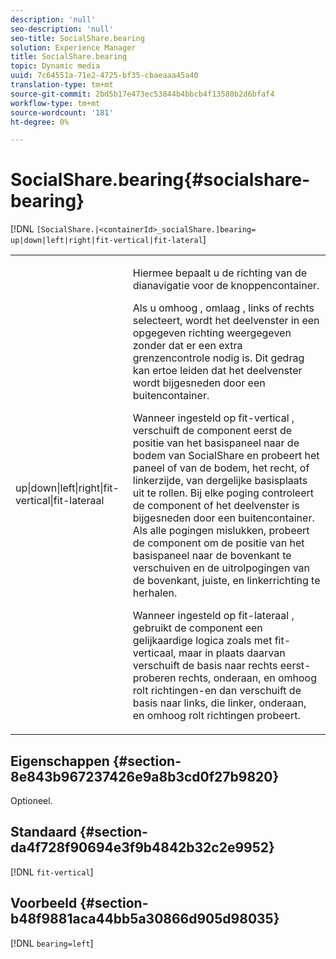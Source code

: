 ```yaml
---
description: 'null'
seo-description: 'null'
seo-title: SocialShare.bearing
solution: Experience Manager
title: SocialShare.bearing
topic: Dynamic media
uuid: 7c64551a-71e2-4725-bf35-cbaeaaa45a40
translation-type: tm+mt
source-git-commit: 2bd5b17e473ec53844b4bbcb4f13580b2d6bfaf4
workflow-type: tm+mt
source-wordcount: '181'
ht-degree: 0%

---
```



# SocialShare.bearing{#socialshare-bearing}

[!DNL `[SocialShare.|<containerId>_socialShare.]bearing= up|down|left|right|fit-vertical|fit-lateral`]

<table id="table_0002BE81371D4E16A56FBEDD13FDF3C2"> 
 <tbody> 
  <tr> 
   <td colname="col1"> <p> <span class="codeph"> up|down|left|right|fit-vertical|fit-lateraal  </span> </p> </td> 
   <td colname="col2"> <p> Hiermee bepaalt u de richting van de dianavigatie voor de knoppencontainer. </p> <p> Als u <span class="codeph"> omhoog </span>, <span class="codeph"> omlaag </span>, <span class="codeph"> links </span> of <span class="codeph"> rechts </span> selecteert, wordt het deelvenster in een opgegeven richting weergegeven zonder dat er een extra grenzencontrole nodig is. Dit gedrag kan ertoe leiden dat het deelvenster wordt bijgesneden door een buitencontainer. </p> <p>Wanneer ingesteld op <span class="codeph"> fit-vertical </span>, verschuift de component eerst de positie van het basispaneel naar de bodem van SocialShare en probeert het paneel of van de bodem, het recht, of linkerzijde, van dergelijke basisplaats uit te rollen. Bij elke poging controleert de component of het deelvenster is bijgesneden door een buitencontainer. Als alle pogingen mislukken, probeert de component om de positie van het basispaneel naar de bovenkant te verschuiven en de uitrolpogingen van de bovenkant, juiste, en linkerrichting te herhalen. </p> <p>Wanneer ingesteld op <span class="codeph"> fit-lateraal </span>, gebruikt de component een gelijkaardige logica zoals met fit-verticaal, maar in plaats daarvan verschuift de basis naar rechts eerst-proberen rechts, onderaan, en omhoog rolt richtingen-en dan verschuift de basis naar links, die linker, onderaan, en omhoog rolt richtingen probeert. </p> </td> 
  </tr> 
 </tbody> 
</table>

## Eigenschappen {#section-8e843b967237426e9a8b3cd0f27b9820}

Optioneel.

## Standaard {#section-da4f728f90694e3f9b4842b32c2e9952}

[!DNL `fit-vertical`]

## Voorbeeld {#section-b48f9881aca44bb5a30866d905d98035}

[!DNL `bearing=left`]
